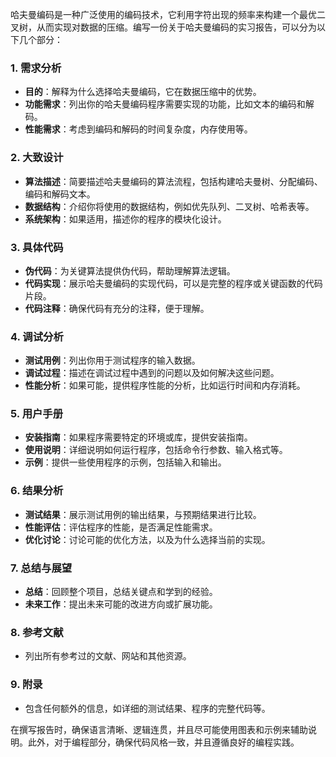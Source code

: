哈夫曼编码是一种广泛使用的编码技术，它利用字符出现的频率来构建一个最优二叉树，从而实现对数据的压缩。编写一份关于哈夫曼编码的实习报告，可以分为以下几个部分：

### 1. 需求分析
- **目的**：解释为什么选择哈夫曼编码，它在数据压缩中的优势。
- **功能需求**：列出你的哈夫曼编码程序需要实现的功能，比如文本的编码和解码。
- **性能需求**：考虑到编码和解码的时间复杂度，内存使用等。

### 2. 大致设计
- **算法描述**：简要描述哈夫曼编码的算法流程，包括构建哈夫曼树、分配编码、编码和解码文本。
- **数据结构**：介绍你将使用的数据结构，例如优先队列、二叉树、哈希表等。
- **系统架构**：如果适用，描述你的程序的模块化设计。

### 3. 具体代码
- **伪代码**：为关键算法提供伪代码，帮助理解算法逻辑。
- **代码实现**：展示哈夫曼编码的实现代码，可以是完整的程序或关键函数的代码片段。
- **代码注释**：确保代码有充分的注释，便于理解。

### 4. 调试分析
- **测试用例**：列出你用于测试程序的输入数据。
- **调试过程**：描述在调试过程中遇到的问题以及如何解决这些问题。
- **性能分析**：如果可能，提供程序性能的分析，比如运行时间和内存消耗。

### 5. 用户手册
- **安装指南**：如果程序需要特定的环境或库，提供安装指南。
- **使用说明**：详细说明如何运行程序，包括命令行参数、输入格式等。
- **示例**：提供一些使用程序的示例，包括输入和输出。

### 6. 结果分析
- **测试结果**：展示测试用例的输出结果，与预期结果进行比较。
- **性能评估**：评估程序的性能，是否满足性能需求。
- **优化讨论**：讨论可能的优化方法，以及为什么选择当前的实现。

### 7. 总结与展望
- **总结**：回顾整个项目，总结关键点和学到的经验。
- **未来工作**：提出未来可能的改进方向或扩展功能。

### 8. 参考文献
- 列出所有参考过的文献、网站和其他资源。

### 9. 附录
- 包含任何额外的信息，如详细的测试结果、程序的完整代码等。

在撰写报告时，确保语言清晰、逻辑连贯，并且尽可能使用图表和示例来辅助说明。此外，对于编程部分，确保代码风格一致，并且遵循良好的编程实践。
